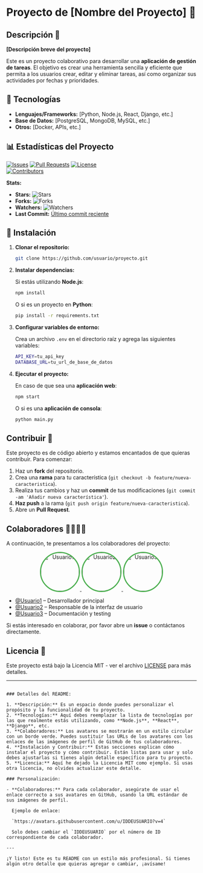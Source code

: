 # Proyecto de [Nombre del Proyecto] 🚀

## Descripción 📜

**[Descripción breve del proyecto]**

Este es un proyecto colaborativo para desarrollar una **aplicación de gestión de tareas**. El objetivo es crear una herramienta sencilla y eficiente que permita a los usuarios crear, editar y eliminar tareas, así como organizar sus actividades por fechas y prioridades.

## 🚀 Tecnologías

- **Lenguajes/Frameworks:** [Python, Node.js, React, Django, etc.]
- **Base de Datos:** [PostgreSQL, MongoDB, MySQL, etc.]
- **Otros:** [Docker, APIs, etc.]

## 📊 Estadísticas del Proyecto

[![Issues](https://img.shields.io/github/issues/usuario/proyecto)](https://github.com/usuario/proyecto/issues) 
[![Pull Requests](https://img.shields.io/github/issues-pr/usuario/proyecto)](https://github.com/usuario/proyecto/pulls) 
[![License](https://img.shields.io/github/license/usuario/proyecto)](https://github.com/usuario/proyecto/blob/main/LICENSE)  
[![Contributors](https://img.shields.io/github/contributors/usuario/proyecto)](https://github.com/usuario/proyecto/graphs/contributors)

**Stats:**

- **Stars:** ![Stars](https://img.shields.io/github/stars/usuario/proyecto?style=social)
- **Forks:** ![Forks](https://img.shields.io/github/forks/usuario/proyecto?style=social)
- **Watchers:** ![Watchers](https://img.shields.io/github/watchers/usuario/proyecto?style=social)
- **Last Commit:** [Último commit reciente](https://github.com/usuario/proyecto/commits/main)

## 🔧 Instalación

1. **Clonar el repositorio:**

   ```bash
   git clone https://github.com/usuario/proyecto.git

2. **Instalar dependencias:**

   Si estás utilizando **Node.js**:

   ```bash
   npm install
   ```

   O si es un proyecto en **Python**:

   ```bash
   pip install -r requirements.txt
   ```

3. **Configurar variables de entorno:**

   Crea un archivo `.env` en el directorio raíz y agrega las siguientes variables:

   ```bash
   API_KEY=tu_api_key
   DATABASE_URL=tu_url_de_base_de_datos
   ```

4. **Ejecutar el proyecto:**

   En caso de que sea una **aplicación web**:

   ```bash
   npm start
   ```

   O si es una **aplicación de consola**:

   ```bash
   python main.py
   ```

## Contribuir 🤝

Este proyecto es de código abierto y estamos encantados de que quieras contribuir. Para comenzar:

1. Haz un **fork** del repositorio.
2. Crea una **rama** para tu característica (`git checkout -b feature/nueva-caracteristica`).
3. Realiza tus cambios y haz un **commit** de tus modificaciones (`git commit -am 'Añadir nueva característica'`).
4. **Haz push** a la rama (`git push origin feature/nueva-caracteristica`).
5. Abre un **Pull Request**.

## Colaboradores 👨‍💻👩‍💻

A continuación, te presentamos a los colaboradores del proyecto:

<div align="center">
  <a href="https://github.com/usuario1">
    <img src="https://avatars.githubusercontent.com/u/12345678?v=4" alt="Usuario1" width="100" height="100" style="border-radius: 50%; border: 3px solid #4CAF50;">
  </a>
  <a href="https://github.com/usuario2">
    <img src="https://avatars.githubusercontent.com/u/23456789?v=4" alt="Usuario2" width="100" height="100" style="border-radius: 50%; border: 3px solid #4CAF50;">
  </a>
  <a href="https://github.com/usuario3">
    <img src="https://avatars.githubusercontent.com/u/34567890?v=4" alt="Usuario3" width="100" height="100" style="border-radius: 50%; border: 3px solid #4CAF50;">
  </a>
</div>

* [@Usuario1](https://github.com/usuario1) – Desarrollador principal
* [@Usuario2](https://github.com/usuario2) – Responsable de la interfaz de usuario
* [@Usuario3](https://github.com/usuario3) – Documentación y testing

Si estás interesado en colaborar, por favor abre un **issue** o contáctanos directamente.

## Licencia 📄

Este proyecto está bajo la Licencia MIT - ver el archivo [LICENSE](LICENSE) para más detalles.

---

```

### Detalles del README:

1. **Descripción:** Es un espacio donde puedes personalizar el propósito y la funcionalidad de tu proyecto.
2. **Tecnologías:** Aquí debes reemplazar la lista de tecnologías por las que realmente estás utilizando, como **Node.js**, **React**, **Django**, etc.
3. **Colaboradores:** Los avatares se mostrarán en un estilo circular con un borde verde. Puedes sustituir las URLs de los avatares con los enlaces de las imágenes de perfil de GitHub de tus colaboradores.
4. **Instalación y Contribuir:** Estas secciones explican cómo instalar el proyecto y cómo contribuir. Están listas para usar y solo debes ajustarlas si tienes algún detalle específico para tu proyecto.
5. **Licencia:** Aquí he dejado la Licencia MIT como ejemplo. Si usas otra licencia, no olvides actualizar este detalle.

### Personalización:

- **Colaboradores:** Para cada colaborador, asegúrate de usar el enlace correcto a sus avatares en GitHub, usando la URL estándar de sus imágenes de perfil.
  
  Ejemplo de enlace:
  
  `https://avatars.githubusercontent.com/u/IDDEUSUARIO?v=4`
  
  Solo debes cambiar el `IDDEUSUARIO` por el número de ID correspondiente de cada colaborador.

---

¡Y listo! Este es tu README con un estilo más profesional. Si tienes algún otro detalle que quieras agregar o cambiar, ¡avísame!
```
